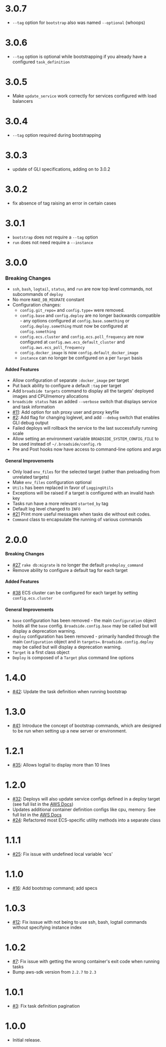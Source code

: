 # 3.0.7
- `--tag` option for `bootstrap` also was named `--optional` (whoops)

# 3.0.6
- `--tag` option is optional while bootstrapping if you already have a configured `task_definition`

# 3.0.5
- Make `update_service` work correctly for services configured with load balancers

# 3.0.4
- `--tag` option required during bootstrapping

# 3.0.3
- update of GLI specifications, adding on to 3.0.2

# 3.0.2
- fix absence of tag raising an error in certain cases

# 3.0.1
- `bootstrap` does not require a `--tag` option
- `run` does not need require a `--instance`

# 3.0.0
### Breaking Changes
- `ssh`, `bash`, `logtail`, `status`, and `run` are now top level commands, not subcommands of `deploy`
- No more `RAKE_DB_MIGRATE` constant
- Configuration changes:
  - `config.git_repo=` and `config.type=` were removed.
  - `config.base` and `config.deploy` are no longer backwards compatible - any options configured at `config.base.something` or `config.deploy.something` must now be configured at `config.something`
  - `config.ecs.cluster` and `config.ecs.poll_frequency` are now configured at `config.aws.ecs_default_cluster` and `config.aws.ecs_poll_frequency`
  - `config.docker_image` is now `config.default_docker_image`
  - `instance` can no longer be configured on a per `Target` basis

#### Added Features
- Allow configuration of separate `:docker_image` per target
- Put back ability to configure a default `:tag` per target
- Add `broadside targets` command to display all the targets' deployed images and CPU/memory allocations
- `broadside status` has an added `--verbose` switch that displays service and task information
- [#11](https://github.com/lumoslabs/broadside/issues/11): Add option for ssh proxy user and proxy keyfile
- [#2](https://github.com/lumoslabs/broadside/issues/2): Add flag for changing loglevel, and add `--debug` switch that enables GLI debug output
- Failed deploys will rollback the service to the last successfully running scale
- Allow setting an environment variable `BROADSIDE_SYSTEM_CONFIG_FILE` to be used instead of `~/.broadside/config.rb`
- Pre and Post hooks now have access to command-line options and args

#### General Improvements
- Only load `env_files` for the selected target (rather than preloading from unrelated targets)
- Make `env_files` configuration optional
- `Utils` has been replaced in favor of `LoggingUtils`
- Exceptions will be raised if a target is configured with an invalid hash key
- Tasks run have a more relevant `started_by` tag
- Default log level changed to `INFO`
- [#21](https://github.com/lumoslabs/broadside/issues/21) Print more useful messages when tasks die without exit codes.
- `Command` class to encapsulate the running of various commands

# 2.0.0
#### Breaking Changes
- [#27](https://github.com/lumoslabs/broadside/issues/27) `rake db:migrate` is no longer the default `predeploy_command`
- Remove ability to configure a default tag for each target

#### Added Features
- [#38](https://github.com/lumoslabs/broadside/issues/38) ECS cluster can be configured for each target by setting `config.ecs.cluster`

#### General Improvements
- `base` configuration has been removed - the main `Configuration` object holds all the `base` config. `Broadside.config.base` may be called but will display a deprecation warning.
- `deploy` configuration has been removed - primarily handled through the main `Configuration` object and in `targets=`. `Broadside.config.deploy` may be called but will display a deprecation warning.
- `Target` is a first class object
- `Deploy` is composed of a `Target` plus command line options

# 1.4.0
- [#42](https://github.com/lumoslabs/broadside/pull/42/files): Update the task definition when running bootstrap

# 1.3.0
- [#41](https://github.com/lumoslabs/broadside/pull/41/files): Introduce the concept of bootstrap commands, which are designed to be run when setting up a new server or environment.

# 1.2.1
- [#35](https://github.com/lumoslabs/broadside/pull/35/files): Allows logtail to display more than 10 lines

# 1.2.0
- [#32](https://github.com/lumoslabs/broadside/pull/32): Deploys will also update service configs defined in a deploy target (see full list in the [AWS Docs](https://docs.aws.amazon.com/sdkforruby/api/Aws/ECS/Client.html#create_service-instance_method))
- Updates additional container definition configs like cpu, memory. See full list in the [AWS Docs](https://docs.aws.amazon.com/sdkforruby/api/Aws/ECS/Client.html#register_task_definition-instance_method)
- [#24](https://github.com/lumoslabs/broadside/pull/24): Refactored most ECS-specific utility methods into a separate class

# 1.1.1
- [#25](https://github.com/lumoslabs/broadside/issues/25): Fix issue with undefined local variable 'ecs'

# 1.1.0
- [#16](https://github.com/lumoslabs/broadside/pull/16): Add bootstrap command; add specs

# 1.0.3
- [#12](https://github.com/lumoslabs/broadside/issues/12): Fix isssue with not being to use ssh, bash, logtail commands without specifying instance index

# 1.0.2
- [#7](https://github.com/lumoslabs/broadside/issues/7): Fix issue with getting the wrong container's exit code when running tasks
- Bump aws-sdk version from `2.2.7` to `2.3`

# 1.0.1
- [#3](https://github.com/lumoslabs/broadside/issues/3): Fix task definition pagination

# 1.0.0
- Initial release.
